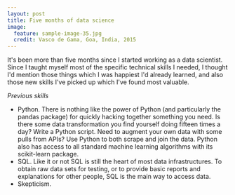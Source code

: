 ```yaml
---
layout: post
title: Five months of data science
image:
  feature: sample-image-35.jpg
  credit: Vasco de Gama, Goa, India, 2015
---
```


It's been more than five months since I started working as a data scientist. Since I taught myself most of the specific technical skills I needed, I thought I'd mention those things which I was happiest I'd already learned, and also those new skills I've picked up which I've found most valuable.

*Previous skills*

- Python. There is nothing like the power of Python (and particularly the pandas package) for quickly hacking together something you need. Is there some data transformation you find yourself doing fifteen times a day? Write a Python script. Need to augment your own data with some pulls from APIs? Use Python to both scrape and join the data. Python also has access to all standard machine learning algorithms with its scikit-learn package. 
- SQL. Like it or not SQL is still the heart of most data infrastructures. To obtain raw data sets for testing, or to provide basic reports and explanations for other people, SQL is the main way to access data. 
- Skepticism. 
